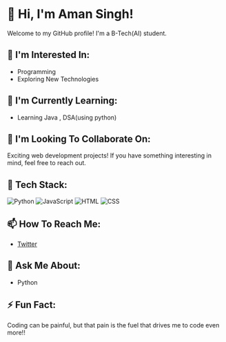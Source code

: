 # 👋 Hi, I'm Aman Singh!

Welcome to my GitHub profile! I'm a B-Tech(AI) student.




## 👀 I'm Interested In:

- Programming
- Exploring New Technologies

## 🌱 I'm Currently Learning:

- Learning Java , DSA(using python)

## 👯 I'm Looking To Collaborate On:

Exciting web development projects! If you have something interesting in mind, feel free to reach out.

## 💼 Tech Stack:

![Python](https://img.shields.io/badge/Python-3776AB?style=for-the-badge&logo=python&logoColor=white)
![JavaScript](https://img.shields.io/badge/JavaScript-F7DF1E?style=for-the-badge&logo=javascript&logoColor=black)
![HTML](https://img.shields.io/badge/HTML5-E34F26?style=for-the-badge&logo=html5&logoColor=white)
![CSS](https://img.shields.io/badge/CSS3-1572B6?style=for-the-badge&logo=css3&logoColor=white)

## 📫 How To Reach Me:

- [Twitter](https://twitter.com/AmanSingh4517)

## 💬 Ask Me About:

- Python

## ⚡ Fun Fact:

Coding can be painful, but that pain is the fuel that drives me to code even more!!
